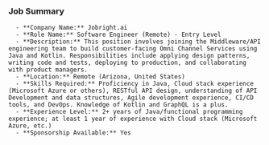 ### Job Summary
      - **Company Name:** Jobright.ai
      - **Role Name:** Software Engineer (Remote) - Entry Level
      - **Description:** This position involves joining the Middleware/API engineering team to build customer-facing Omni Channel Services using Java and Kotlin. Responsibilities include applying design patterns, writing code and tests, deploying to production, and collaborating with product managers.
      - **Location:** Remote (Arizona, United States)
      - **Skills Required:** Proficiency in Java, Cloud stack experience (Microsoft Azure or others), RESTful API design, understanding of API Development and data structures, Agile development experience, CI/CD tools, and DevOps. Knowledge of Kotlin and GraphQL is a plus.
      - **Experience Level:** 2+ years of Java/functional programming experience; at least 1 year of experience with Cloud stack (Microsoft Azure, etc.)
      - **Sponsorship Available:** Yes
      
